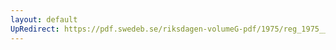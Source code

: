 ```yaml
---
layout: default
UpRedirect: https://pdf.swedeb.se/riksdagen-volumeG-pdf/1975/reg_1975__reg_01/reg_1975__reg_01_0098.pdf
---
```

